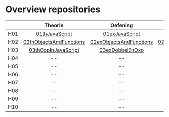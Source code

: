 # Overview repositories
|               | Theorie           | Oefening  | Oplossing|
| ------------- |:-------------:|:-----:|:-------:|
| H01 | [01thJavaScript](https://github.com/Web-II/01thVoorbeelden) | [01exJavaScript](https://github.com/Web-II/01exJavaScript) |  [01solJavaScript](https://github.com/Web-II/01solJavaScript) |
| H02 | [02thObjectsAndFunctions](https://github.com/Web-II/02thObjectsAndFunctions) | [02exObjectsAndFunctions](https://github.com/Web-II/02exObjectsAndFunctions) |  [02solObjectsAndFunctions](https://github.com/Web-II/02solObjectsAndFunctions) |
| H03 | [03thOopInJavaScript](https://github.com/Web-II/03thStarter) | [03exDobbelEnOxo](https://github.com/Web-II/03exDobbelEnOxo) | [03solDobbelEnOxo](https://github.com/Web-II/03solDobbelEnOxo) |
| H04 | -- | -- | -- |
| H05 | -- | -- | -- |
| H06 | -- | -- | -- |
| H07 | -- | -- | -- |
| H08 | -- | -- | -- |
| H09 | -- | -- | -- |
| H10 | -- | -- | -- |
